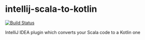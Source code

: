# intellij-scala-to-kotlin
[![Build Status](https://travis-ci.org/darthorimar/intellij-scala-to-kotlin.svg?branch=master)](https://travis-ci.org/darthorimar/intellij-scala-to-kotlin)

IntelliJ IDEA plugin which converts your Scala code to a Kotlin one

